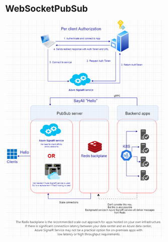 # WebSocketPubSub

![alt text](https://github.com/Dmdv/WebSocketPubSub/blob/master/Websocket.png?raw=true)
